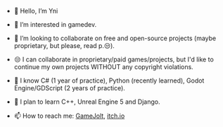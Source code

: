 - 👋 Hello, I’m Yni
- 👀 I’m interested in gamedev.
- 💞️ I’m looking to collaborate on free and open-source projects (maybe proprietary, but please, read p.😒).
- 😒 I can collaborate in proprietary/paid games/projects, but I'd like to continue my own projects WITHOUT any copyright violations.
- 🌱 I know C# (1 year of practice), Python (recently learned), Godot Engine/GDScript (2 years of practice).
- 🌱 I plan to learn C++, Unreal Engine 5 and Django.

- 📫 How to reach me: [GameJolt](https://gamejolt.com/@Yni_Viar), [itch.io](https://yniviar.itch.io/)
<!--- - 💻 Other social media: 

Yni-Viar/Yni-Viar is a ✨ special ✨ repository because its `README.md` (this file) appears on your GitHub profile.
You can click the Preview link to take a look at your changes.
--->
